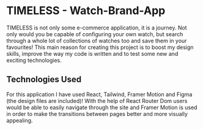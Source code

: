 # TIMELESS - Watch-Brand-App

TIMELESS is not only some e-commerce application, it is a journey.
Not only would you be capable of configuring your own watch, but search through a whole lot of collections of watches too and save them in your favourites!
This main reason for creating this project is to boost my design skills, improve the way my code is written and to test some new and exciting technologies.

## Technologies Used

For this application I have used React, Tailwind, Framer Motion and Figma (the design files are included)!
With the help of React Router Dom users would be able to easily navigate through the site and Framer Motion is used in order to make the transitions between pages better and more visually appealing. 
